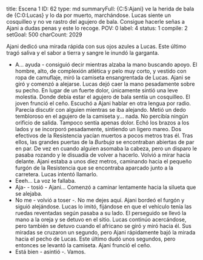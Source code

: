 title:          Escena 1
ID:             62
type:           md
summaryFull:    {C:5:Ajani} ve la herida de bala de {C:0:Lucas} y lo da por muerto, marchándose. Lucas siente un cosquilleo y no ve rastro del agujero de bala. Consigue hacerle señas a Ajani a dudas penas y este lo recoge.
POV:            0
label:          4
status:         1
compile:        2
setGoal:        500
charCount:      2029


Ajani dedicó una mirada rápida con sus ojos azules a Lucas. Este último tragó saliva y el sabor a tierra y sangre le inundó la garganta.
- A... ayuda - consiguió decir mientras alzaba la mano buscando apoyo.
El hombre, alto, de complexión atlética y pelo muy corto, y vestido con ropa de camuflaje, miró la camiseta ensangrentada de Lucas.
Ajani se giró y comenzó a alejarse.
Lucas dejó caer la mano pesadamente sobre su pecho. En lugar de un fuerte dolor, únicamente sintió una leve molestia. Donde debía estar el agujero de bala sentía un cosquilleo. El joven frunció el ceño.
Escuchó a Ajani hablar en otra lengua por radio. Parecía discutir con alguien mientras se iba alejando.
Metió un dedo tembloroso en el agujero de la camiseta y... nada. No percibía ningún orificio de salida. Tampoco sentía apenas dolor.
Echó los brazos a los lados y se incorporó pesadamente, sintiendo un ligero mareo. Dos efectivos de la Resistencia yacían muertos a pocos metros tras él. Tras ellos, las grandes puertas de la *Burbuja* se encontraban abiertas de par en par. De vez en cuando alguien asomaba la cabeza, pero un disparo le pasaba rozando y le disuadía de volver a hacerlo.
Volvió a mirar hacia delante. Ajani estaba a unos diez metros, caminando hacia el pequeño furgón de la Resistencia que se encontraba aparcado junto a la carretera.
Lucas intentó llamarlo.
- Eeeh...
La voz le fallaba.
- Aja- - tosió - Ajani...
Comenzó a caminar lentamente hacia la silueta que se alejaba.
- No me - volvió a toser -. No me dejes aquí.
Ajani bordeó el furgón y siguió alejándose. Lucas lo imitó, fijándose en que el vehículo tenía las ruedas reventadas según pasaba a su lado.
El perseguido se llevó la mano a la oreja y se detuvo en el sitio. Lucas continúo acercándose, pero  también se detuvo cuando el africano se giró y miró hacia él.
Sus miradas se cruzaron un segundo, pero Ajani rápidamente bajó la mirada hacia el pecho de Lucas. Este último dudó unos segundos, pero entonces se levantó la camiseta.
Ajani frunció el ceño.
- Está bien - asintió -. Vamos.